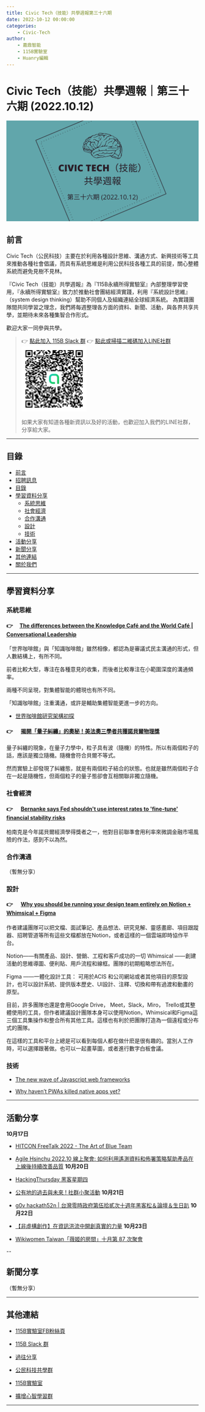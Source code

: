 ```yaml
---
title: Civic Tech（技能）共學週報第三十六期
date: 2022-10-12 00:00:00
categories:
	- Civic-Tech
author:
	- 嘉鼎智能
	- 115B實驗室
	- Huanry編輯
---
```

# Civic Tech（技能）共學週報｜第三十六期 (2022.10.12)

![Civic-Tech-36](/img/ct/36.png)

## 前言

Civic Tech（公民科技）主要在於利用各種設計思維、溝通方式、新興技術等工具來推動各種社會倡議，而具有系統思維是利用公民科技各種工具的前提，關心整體系統而避免見樹不見林。

『Civic Tech（技能）共學週報』為『115B永續所得實驗室』內部整理學習使用，『永續所得實驗室』致力於推動社會團結經濟實踐，利用『系統設計思維』（system design thinking）幫助不同個人及組織連結全球經濟系統。
為實踐團隊間共同學習之理念，我們將每週整理各方面的資料、新聞、活動，與各界共享共學，並期待未來各種集智合作形式。

歡迎大家一同參與共學。

>👉  [點此加入 115B Slack 群](https://bit.ly/Slack115b)
>👉  [點此或掃描二維碼加入LINE社群](https://line.me/ti/g2/Dj4AkbdDsY6o4D_CdDUB6Q)
>[![公民科技共學群](/img/產品共學群.jpg)](https://line.me/ti/g2/Dj4AkbdDsY6o4D_CdDUB6Q)
>
>如果大家有知道各種新資訊以及好的活動，也歡迎加入我們的LINE社群，分享給大家。


---
## 目錄
- [前言](#前言)
- [招聘訊息](#招聘訊息)
- [目錄](#目錄)
- [學習資料分享](#學習資料分享)
	- [系統思維](#系統思維)
	- [社會經濟](#社會經濟)
	- [合作溝通](#合作溝通)
	- [設計](#設計)
	- [技術](#技術)
- [活動分享](#活動分享)
- [新聞分享](#新聞分享)
- [其他連結](#其他連結)
- [關於我們](#關於我們)

---
## 學習資料分享
### 系統思維

#### 👉 &emsp;[The differences between the Knowledge Café and the World Café | Conversational Leadership](https://conversational-leadership.net/knowledge-cafe-world-cafe-differences/)

「世界咖啡館」與「知識咖啡館」雖然相像，都認為是審議式民主溝通的形式，但人數結構上，有所不同。

前者比較大型，專注在各種意見的收集，而後者比較專注在小範圍深度的溝通頻率。

兩種不同呈現，對集體智能的體現也有所不同。

「知識咖啡館」注重溝通，或許是輔助集體智能更進一步的方向。

- [世界咖啡館研究架構初探](https://tpl.ncl.edu.tw/NclService/pdfdownload?filePath=lV8OirTfsslWcCxIpLbUfvnJVVyS2[…]dV91g_38IWg655iz4GH_q6YeVVU9OyINO4qBZJhLTxWd&xmlId=0006736077)


#### 👉 &emsp; [揭開「量子糾纏」的奧秘！美法奧三學者共獲諾貝爾物理獎](https://www.gvm.com.tw/article/94925)

量子糾纏的現象，在量子力學中，粒子具有波（隨機）的特性。所以有兩個粒子的話，應該是獨立隨機。隨機會符合貝爾不等式。

然而實驗上卻發現了糾纏態，就是有兩個粒子結合的狀態。也就是雖然兩個粒子合在一起是隨機性，但兩個粒子的量子態卻會互相關聯非獨立隨機。


### 社會經濟

#### 👉 &emsp; [Bernanke says Fed shouldn't use interest rates to 'fine-tune' financial stability risks](https://www.marketwatch.com/story/bernanke-says-fed-shouldnt-use-interest-rates-to-fine-tune-financial-stability-risks-11665431037)

柏南克是今年諾貝爾經濟學得獎者之一，他對目前聯準會用利率來微調金融市場風險的作法，感到不以為然。

### 合作溝通

（暫無分享）

### 設計

#### 👉 &emsp; [Why you should be running your design team entirely on Notion + Whimsical + Figma](https://uxdesign.cc/why-you-should-be-running-your-design-team-entirely-on-notion-whimsical-figma-c5fb70fbd9e8)

作者建議團隊可以把文檔、面試筆記、產品想法、研究見解、靈感畫廊、項目跟蹤器、招聘管道等所有這些文檔都放在Notion，或者這樣的一個雲端即時協作平台。

Notion——有關產品、設計、營銷、工程和客戶成功的一切
Whimsical ——創建活動的思維導圖、便利貼、用戶流程和線框。團隊的初期粗略想法所在。

Figma ——一體化設計工具： 可用於ACIS 和公司網站或者其他項目的原型設計，也可以設計系統、提供版本歷史、UI設計、注釋、切換和帶有過渡和動畫的原型。

目前，許多團隊也還是會用Google Drive， Meet，Slack，Miro， Trello或其整體使用的工具，但作者建議設計團隊本身可以使用Notion，Whimsical和Figma這三個工具集操作和整合所有其他工具。這樣也有利於把團隊打造為一個遠程或分布式的團隊。

在這樣的工具和平台上總是可以看到每個人都在做什麽是很有趣的。當別人工作時，可以選擇跟著做。也可以一起畫草圖，或者進行數字白板會議。


### 技術

- [The new wave of Javascript web frameworks](https://frontendmastery.com/posts/the-new-wave-of-javascript-web-frameworks/)

- [Why haven’t PWAs killed native apps yet?](https://kevinbasset.medium.com/why-havent-pwas-killed-native-apps-yet-29beca4425fa)

---
## 活動分享

**10月17日**
- [HITCON FreeTalk 2022 - The Art of Blue Team](https://hitcon.kktix.cc/events/hitcon-freetalk2022)

- [Agile Hsinchu 2022.10 線上聚會: 如何利用遙測資料和佈署策略幫助產品在上線後持續改善品質](https://agilecommtw.kktix.cc/events/rightshifttesting)
**10月20日**
- [HackingThursday 黑客星期四](https://www.meetup.com/hackingthursday/events/288816126/)

- [公有地的過去與未來 ! 社群小聚活動](https://poponfire.kktix.cc/events/20221020)
**10月21日**
- [g0v hackath52n | 台灣零時政府第伍拾貳次十週年黑客松＆論壇＆生日趴](https://g0v-jothon.kktix.cc/events/g0v-hackath52n)
**10月22日**
- [【非虛構創作】在資訊洪流中開創真實的力量](https://www.accupass.com/event/2209080954231453865434)
**10月23日**
- [Wikiwomen Taiwan「薇姬的房間」十月第 87 次聚會](https://wikiwomen.kktix.cc/events/wikiwomen-2210)


--
## 新聞分享

（暫無分享）

---
## 其他連結

- [115B實驗室FB粉絲頁](https://www.facebook.com/%E6%B0%B8%E7%BA%8C%E6%89%80%E5%BE%97%E5%AF%A6%E9%A9%97%E5%AE%A4-102916798609139)

- [115B Slack 群](https://bit.ly/Slack115b)

- [過往分享](/categories/Civic-Tech)

- [公民科技共學群](https://line.me/ti/g2/Dj4AkbdDsY6o4D_CdDUB6Q?utm_source=invitation&utm_medium=link_copy&utm_campaign=default)

- [115B實驗室](https://line.me/ti/g2/asPFU-0w4o9MIRSBdb4gtg?utm_source=invitation&utm_medium=link_copy&utm_campaign=default)

- [擴增心智學習群](https://line.me/ti/g2/asPFU-0w4o9MIRSBdb4gtg?utm_source=invitation&utm_medium=link_copy&utm_campaign=default)

---